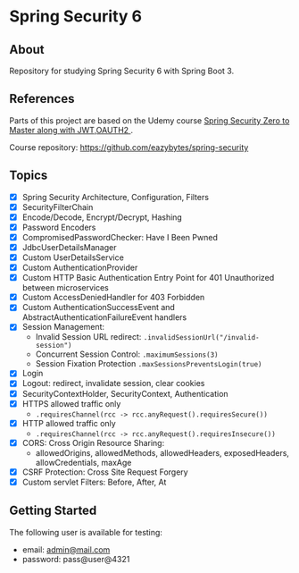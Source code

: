 # Spring Security 6

## About

Repository for studying Spring Security 6 with Spring Boot 3.

## References

Parts of this project are based on the Udemy course [Spring Security Zero to Master along with JWT,OAUTH2
](https://www.udemy.com/course/spring-security-zero-to-master).

Course repository:
https://github.com/eazybytes/spring-security

## Topics

- [x] Spring Security Architecture, Configuration, Filters
- [x] SecurityFilterChain
- [x] Encode/Decode, Encrypt/Decrypt, Hashing
- [x] Password Encoders
- [x] CompromisedPasswordChecker: Have I Been Pwned
- [x] JdbcUserDetailsManager
- [x] Custom UserDetailsService
- [x] Custom AuthenticationProvider
- [x] Custom HTTP Basic Authentication Entry Point for 401 Unauthorized between microservices
- [x] Custom AccessDeniedHandler for 403 Forbidden
- [x] Custom AuthenticationSuccessEvent and AbstractAuthenticationFailureEvent handlers
- [x] Session Management:
  - Invalid Session URL redirect: `.invalidSessionUrl("/invalid-session")`
  - Concurrent Session Control: `.maximumSessions(3)`
  - Session Fixation Protection `.maxSessionsPreventsLogin(true)`
- [x] Login
- [x] Logout: redirect, invalidate session, clear cookies
- [x] SecurityContextHolder, SecurityContext, Authentication
- [x] HTTPS allowed traffic only
  - `.requiresChannel(rcc -> rcc.anyRequest().requiresSecure())`
- [x] HTTP allowed traffic only
  - `.requiresChannel(rcc -> rcc.anyRequest().requiresInsecure())`
- [x] CORS: Cross Origin Resource Sharing:
  - allowedOrigins, allowedMethods, allowedHeaders, exposedHeaders, allowCredentials, maxAge
- [x] CSRF Protection: Cross Site Request Forgery
- [x] Custom servlet Filters: Before, After, At

## Getting Started

The following user is available for testing:

- email: admin@mail.com
- password: pass@user@4321